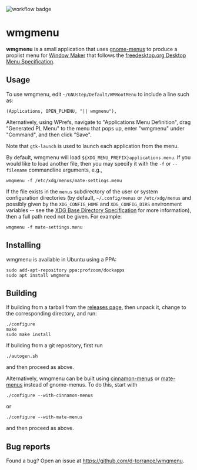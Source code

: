 ![workflow badge](https://github.com/d-torrance/wmgmenu/actions/workflows/build.yml/badge.svg)

wmgmenu
=======

**wmgmenu** is a small application that uses
[gnome-menus](https://gitlab.gnome.org/GNOME/gnome-menus) to produce a
proplist menu for [Window Maker](https://www.windowmaker.org/) that follows the
[freedesktop.org Desktop Menu Specification](
https://specifications.freedesktop.org/menu-spec/latest/).

Usage
-----

To use wmgmenu, edit `~/GNUstep/Default/WMRootMenu` to include a line
such as:

```
(Applications, OPEN_PLMENU, "|| wmgmenu"),
```

Alternatively, using WPrefs, navigate to "Applications Menu
Definition", drag "Generated PL Menu" to the menu that pops up, enter
"wmgmenu" under "Command", and then click "Save".

Note that `gtk-launch` is used to launch each application from the menu.

By default, wmgmenu will load `${XDG_MENU_PREFIX}applications.menu`.
If you would like to load another file, then you may specify it
with the `-f` or `--filename` commandline arguments, e.g.,

```
wmgmenu -f /etc/xdg/menus/mate-settings.menu
```

If the file exists in the `menus` subdirectory of the user or system
configuration directories (by default, `~/.config/menus` or
`/etc/xdg/menus` and possibly given by the `XDG_CONFIG_HOME` and
`XDG_CONFIG_DIRS` environment variables -- see the
[XDG Base Directory Specification](
https://specifications.freedesktop.org/basedir-spec/latest/) for more
information), then a full path need not be given.  For example:

```
wmgmenu -f mate-settings.menu
```

Installing
----------
wmgmenu is available in Ubuntu using a PPA:

```
sudo add-apt-repository ppa:profzoom/dockapps
sudo apt install wmgmenu
```

Building
--------
If building from a tarball from the [releases page](
https://github.com/d-torrance/wmgmenu/releases), then unpack it, change
to the corresponding directory, and run:

```
./configure
make
sudo make install
```

If building from a git repository, first run

```
./autogen.sh
```

and then proceed as above.

Alternatively, wmgmenu can be built using [cinnamon-menus](
https://github.com/linuxmint/cinnamon-menus) or [mate-menus](
https://github.com/mate-desktop/mate-menus) instead of gnome-menus.  To do
this, start with

```
./configure --with-cinnamon-menus
```

or

```
./configure --with-mate-menus
```

and then proceed as above.

Bug reports
-----------
Found a bug?  Open an issue at https://github.com/d-torrance/wmgmenu.
